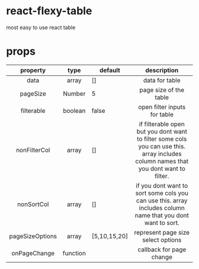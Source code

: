 # react-flexy-table
most easy to use react table


# props

|     property    |   type   | default      |                                                              description                                                              |
|:---------------:|:--------:|--------------|:-------------------------------------------------------------------------------------------------------------------------------------:|
| data            | array    | []           | data for table                                                                                                                        |
| pageSize        | Number   | 5            | page size of the table                                                                                                                |
| filterable      | boolean  | false        | open filter inputs for table                                                                                                          |
| nonFilterCol    | array    | []           | if filterable open but you dont want to filter some cols you can use this.  array includes column names that you dont want to filter. |
| nonSortCol      | array    | []           | if you dont want to sort some cols you can use this. array includes column name that you dont want to sort.                           |
| pageSizeOptions | array    | [5,10,15,20] | represent page size select options                                                                                                    |
| onPageChange    | function |              | callback for page change                                                                                                              |
